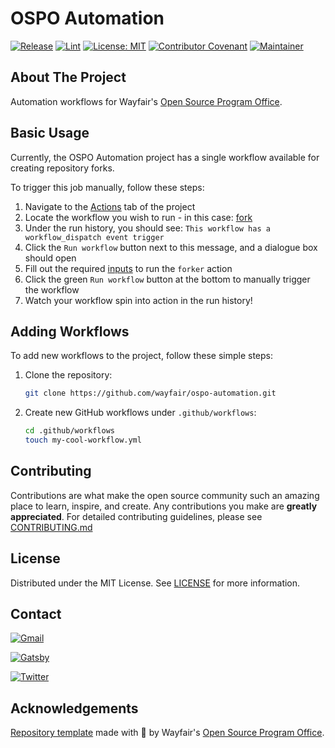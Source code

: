 # OSPO Automation

[![Release](https://img.shields.io/badge/release-v0.0.2-blue.svg)](CHANGELOG.md)
[![Lint](https://github.com/wayfair/ospo-automation/actions/workflows/lint.yml/badge.svg?branch=main)](https://github.com/wayfair/ospo-automation/actions/workflows/lint.yml)
[![License: MIT](https://img.shields.io/badge/License-MIT-orange.svg)](LICENSE)
[![Contributor Covenant](https://img.shields.io/badge/Contributor%20Covenant-2.0-4baaaa.svg)](CODE_OF_CONDUCT.md)
[![Maintainer](https://img.shields.io/badge/Maintainer-Wayfair-7F187F)](https://wayfair.github.io)

## About The Project

Automation workflows for Wayfair's [Open Source Program Office](https://wayfair.github.io).

## Basic Usage

Currently, the OSPO Automation project has a single workflow available for creating repository forks.

To trigger this job manually, follow these steps:

1. Navigate to the [Actions](https://github.com/wayfair/ospo-automation/actions) tab of the project
2. Locate the workflow you wish to run - in this case: [fork](https://github.com/lelia/ospo-platform/actions/workflows/fork.yml)
3. Under the run history, you should see: `This workflow has a workflow_dispatch event trigger`
4. Click the `Run workflow` button next to this message, and a dialogue box should open
5. Fill out the required [inputs](https://github.com/wayfair-incubator/forker#inputs) to run the `forker` action
6. Click the green `Run workflow` button at the bottom to manually trigger the workflow
7. Watch your workflow spin into action in the run history!

## Adding Workflows

To add new workflows to the project, follow these simple steps:

1. Clone the repository:

   ```sh
   git clone https://github.com/wayfair/ospo-automation.git
   ```

2. Create new GitHub workflows under `.github/workflows`:

   ```sh
   cd .github/workflows
   touch my-cool-workflow.yml
   ```

## Contributing

Contributions are what make the open source community such an amazing place to learn, inspire, and create. Any contributions you make are **greatly appreciated**. For detailed contributing guidelines, please see [CONTRIBUTING.md](CONTRIBUTING.md)

## License

Distributed under the MIT License. See [LICENSE](LICENSE) for more information.

## Contact

[![Gmail](https://img.shields.io/badge/OpenSource@wayfair.com-D14836?style=for-the-badge&logo=gmail&logoColor=white)](mailto:OpenSource@wayfair.com)

[![Gatsby](https://img.shields.io/badge/wayfair.github.io-%23663399.svg?style=for-the-badge&logo=gatsby&logoColor=white)](https://wayfair.github.io)

[![Twitter](https://img.shields.io/badge/wayfairtech-%231DA1F2.svg?style=for-the-badge&logo=Twitter&logoColor=white)](https://twitter.com/wayfairtech)

## Acknowledgements

[Repository template](https://github.com/wayfair-incubator/oss-template) made with  💜 by Wayfair's [Open Source Program Office](https://wayfair.github.io).
